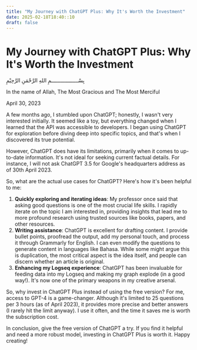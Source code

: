 ```yaml
---
title: "My Journey with ChatGPT Plus: Why It's Worth the Investment"
date: 2025-02-18T18:40::10
draft: false
---
```


# My Journey with ChatGPT Plus: Why It's Worth the Investment

بِسْــــــــــــــــــمِ اللهِ الرَّحْمَنِ الرَّحِيْمِ

In the name of Allah, The Most Gracious and The Most Merciful

April 30, 2023

A few months ago, I stumbled upon ChatGPT; honestly, I wasn't very interested initially. It seemed like a toy, but everything changed when I learned that the API was accessible to developers. I began using ChatGPT for exploration before diving deep into specific topics, and that's when I discovered its true potential.

However, ChatGPT does have its limitations, primarily when it comes to up-to-date information. It's not ideal for seeking current factual details. For instance, I will not ask ChatGPT 3.5 for Google's headquarters address as of 30th April 2023.

So, what are the actual use cases for ChatGPT? Here's how it's been helpful to me:

1. **Quickly exploring and iterating ideas**: My professor once said that asking good questions is one of the most crucial life skills. I rapidly iterate on the topic I am interested in, providing insights that lead me to more profound research using trusted sources like books, papers, and other resources.
2. **Writing assistance**: ChatGPT is excellent for drafting content. I provide bullet points, proofread the output, add my personal touch, and process it through Grammarly for English. I can even modify the questions to generate content in languages like Bahasa. While some might argue this is duplication, the most critical aspect is the idea itself, and people can discern whether an article is original.
3. **Enhancing my Logseq experience**: ChatGPT has been invaluable for feeding data into my Logseq and making my graph explode (in a good way!). It's now one of the primary weapons in my creative arsenal.

So, why invest in ChatGPT Plus instead of using the free version? For me, access to GPT-4 is a game-changer. Although it's limited to 25 questions per 3 hours (as of April 2023), it provides more precise and better answers (I rarely hit the limit anyway). I use it often, and the time it saves me is worth the subscription cost.

In conclusion, give the free version of ChatGPT a try. If you find it helpful and need a more robust model, investing in ChatGPT Plus is worth it. Happy creating!
